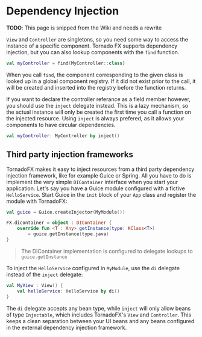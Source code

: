 # Dependency Injection

**TODO**: This page is snipped from the Wiki and needs a rewrite

`View` and `Controller` are singletons, so you need some way to access the instance of a specific component. Tornado FX supports dependency injection, but you can also lookup components with the `find` function.

```kotlin
val myController = find(MyController::class)
```

When you call `find`, the component corresponding to the given class is looked up in a global component registry. If it did not exist prior to the call, it will be created and inserted into the registry before the function returns.

If you want to declare the controller referance as a field member however, you should use the `inject` delegate instead. This is a lazy mechanism, so the actual instance will only be created the first time you call a function on the injected resource. Using `inject` is always prefered, as it allows your components to have circular dependencies.

```kotlin
val myController: MyController by inject()
```

## Third party injection frameworks

TornadoFX makes it easy to inject resources from a third party dependency injection framework, like for example Guice or Spring. All you have to do is implement the very simple `DIContainer` interface when you start your application. Let's say you have a Guice module configured with a fictive `HelloService`. Start Guice in the `init` block of your `App` class and register the module with TornadoFX:

```kotlin
val guice = Guice.createInjector(MyModule())

FX.dicontainer = object : DIContainer {
    override fun <T : Any> getInstance(type: KClass<T>)
        = guice.getInstance(type.java)
}
```
> The DIContainer implementation is configured to delegate lookups to `guice.getInstance`

To inject the `HelloService` configured in `MyModule`, use the `di` delegate instead of the `inject` delegate:

```kotlin
val MyView : View() {
    val helloService: HelloService by di()
}
```

The `di` delegate accepts any bean type, while `inject` will only allow beans of type `Injectable`, which includes TornadoFX's `View` and `Controller`. This keeps a clean separation between your UI beans and any beans configured in the external dependency injection framework.